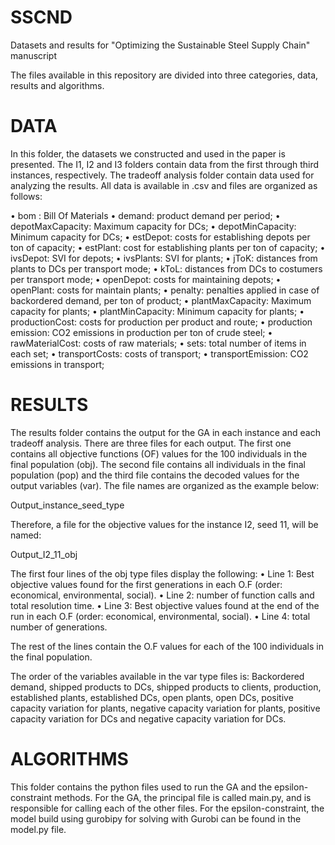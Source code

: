 # SSCND
Datasets and results for "Optimizing the Sustainable Steel Supply Chain" manuscript

The files available in this repository are divided into three categories, data, results and algorithms.

# DATA

In this folder, the datasets we constructed and used in the paper is presented. The I1, I2 and I3 folders contain data from the first through third instances, respectively. The tradeoff analysis folder contain data used for analyzing the results. All data is available in .csv and files are organized as follows:

•	bom : Bill Of Materials
•	demand: product demand per period;
•	depotMaxCapacity: Maximum capacity for DCs;
•	depotMinCapacity: Minimum capacity for DCs;
•	estDepot: costs for establishing depots per ton of capacity;
•	estPlant: cost for establishing plants per ton of capacity;
•	ivsDepot: SVI for depots;
•	ivsPlants: SVI for plants;
•	jToK: distances from plants to DCs per transport mode;
•	kToL: distances from DCs to costumers per transport mode;
•	openDepot: costs for maintaining depots;
•	openPlant: costs for maintain plants;
•	penalty: penalties applied in case of backordered demand, per ton of product;
•	plantMaxCapacity: Maximum capacity for plants;
•	plantMinCapacity: Minimum capacity for plants;
•	productionCost: costs for production per product and route;
•	production emission: CO2 emissions in production per ton of crude steel;
•	rawMaterialCost: costs of raw materials;
•	sets: total number of items in each set;
•	transportCosts: costs of transport;
•	transportEmission: CO2 emissions in transport;

# RESULTS 

The results folder contains the output for the GA in each instance and each tradeoff analysis. There are three files for each output. The first one contains all objective functions (OF) values for the 100 individuals in the final population (obj). The second file contains all individuals in the final population (pop) and the third file contains the decoded values for the output variables (var). The file names are organized as the example below:

Output_instance_seed_type

Therefore, a file for the objective values for the instance I2, seed 11, will be named: 

Output_I2_11_obj

The first four lines of the obj type files display the following:
•	Line 1: Best objective values found for the first generations in each O.F (order: economical, environmental, social).
•	Line 2: number of function calls and total resolution time.
•	Line 3: Best objective values found at the end of the run in each O.F (order: economical, environmental, social).
•	Line 4: total number of generations.

The rest of the lines contain the O.F values for each of the 100 individuals in the final population.

The order of the variables available in the var type files is: 
Backordered demand, shipped products to DCs, shipped products to clients, production, established plants, established DCs, open plants, open DCs, positive capacity variation for plants, negative capacity variation for plants, positive capacity variation for DCs and negative capacity variation for DCs.

# ALGORITHMS

This folder contains the python files used to run the GA and the epsilon-constraint methods. For the GA, the principal file is called main.py, and is responsible for calling each of the other files. For the epsilon-constraint, the model build using gurobipy for solving with Gurobi can be found in the model.py file.
